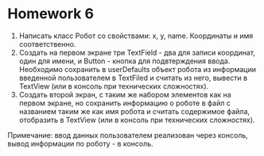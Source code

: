 # Homework 6

1. Написать класс Робот со свойствами: x, y, name. Координаты и имя соответственно.
2. Cоздать на первом экране три TextField - два для записи координат, один для имени, и Button - кнопка для подвтерждения ввода. Необходимо сохранить в userDefaults объект робота из информации введенной пользователем в TextFiled и считать из него, вывести в TextView (или в консоль при технических сложностях).
3. Создать второй экран, с таким же набором элементов как на первом экране, но сохранить информацию о роботе в файл с названием таким же как имя робота и считать содержимое файла, отобразить в TextView (или в консоль при технических сложностях).

Примечание: ввод данных пользователем реализован через консоль, вывод информации по роботу - в консоль.
